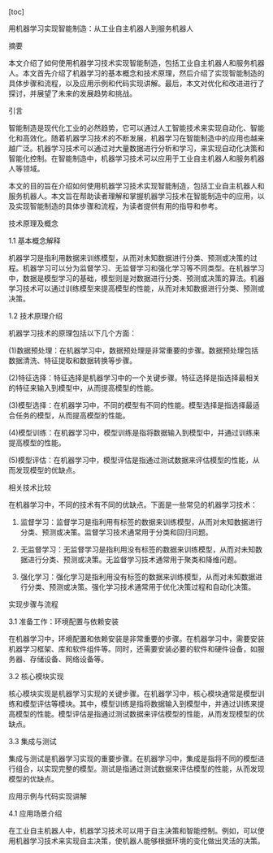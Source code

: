 
[toc]                    
                
                
用机器学习实现智能制造：从工业自主机器人到服务机器人

摘要

本文介绍了如何使用机器学习技术实现智能制造，包括工业自主机器人和服务机器人。本文首先介绍了机器学习的基本概念和技术原理，然后介绍了实现智能制造的具体步骤和流程，以及应用示例和代码实现讲解。最后，本文对优化和改进进行了探讨，并展望了未来的发展趋势和挑战。

引言

智能制造是现代化工业的必然趋势，它可以通过人工智能技术来实现自动化、智能化和高效化。随着机器学习技术的不断发展，机器学习在智能制造中的应用也越来越广泛。机器学习技术可以通过对大量数据进行分析和学习，来实现自动化决策和智能化控制。在智能制造中，机器学习技术可以应用于工业自主机器人和服务机器人等领域。

本文的目的旨在介绍如何使用机器学习技术实现智能制造，包括工业自主机器人和服务机器人。本文旨在帮助读者理解和掌握机器学习技术在智能制造中的应用，以及实现智能制造的具体步骤和流程，为读者提供有用的指导和参考。

技术原理及概念

1.1 基本概念解释

机器学习是指利用数据来训练模型，从而对未知数据进行分类、预测或决策的过程。机器学习可以分为监督学习、无监督学习和强化学习等不同类型。在机器学习中，数据是模型学习的基础，模型则是对数据进行分类、预测或决策的算法。机器学习技术可以通过训练模型来提高模型的性能，从而对未知数据进行分类、预测或决策。

1.2 技术原理介绍

机器学习技术的原理包括以下几个方面：

(1)数据预处理：在机器学习中，数据预处理是非常重要的步骤。数据预处理包括数据清洗、特征提取和数据转换等步骤。

(2)特征选择：特征选择是机器学习中的一个关键步骤。特征选择是指选择最相关的特征来输入到模型中，从而提高模型的性能。

(3)模型选择：在机器学习中，不同的模型有不同的性能。模型选择是指选择最适合任务的模型，从而提高模型的性能。

(4)模型训练：在机器学习中，模型训练是指将数据输入到模型中，并通过训练来提高模型的性能。

(5)模型评估：在机器学习中，模型评估是指通过测试数据来评估模型的性能，从而发现模型的优缺点。

相关技术比较

在机器学习中，不同的技术有不同的优缺点。下面是一些常见的机器学习技术：

1. 监督学习：监督学习是指利用有标签的数据来训练模型，从而对未知数据进行分类、预测或决策。监督学习技术通常用于分类和回归问题。

2. 无监督学习：无监督学习是指利用没有标签的数据来训练模型，从而对未知数据进行分类、预测或决策。无监督学习技术通常用于聚类和降维问题。

3. 强化学习：强化学习是指利用没有标签的数据来训练模型，从而对未知数据进行分类、预测或决策。强化学习技术通常用于优化决策过程和自动化决策。

实现步骤与流程

3.1 准备工作：环境配置与依赖安装

在机器学习中，环境配置和依赖安装是非常重要的步骤。在机器学习中，需要安装机器学习框架、库和软件组件等。同时，还需要安装必要的软件和硬件设备，如服务器、存储设备、网络设备等。

3.2 核心模块实现

核心模块实现是机器学习实现的关键步骤。在机器学习中，核心模块通常是模型训练和模型评估等模块。其中，模型训练是指将数据输入到模型中，并通过训练来提高模型的性能。模型评估是指通过测试数据来评估模型的性能，从而发现模型的优缺点。

3.3 集成与测试

集成与测试是机器学习实现的重要步骤。在机器学习中，集成是指将不同的模型进行组合，以实现完整的模型。测试是指通过测试数据来评估模型的性能，从而发现模型的优缺点。

应用示例与代码实现讲解

4.1 应用场景介绍

在工业自主机器人中，机器学习技术可以用于自主决策和智能控制。例如，可以使用机器学习技术来实现自主决策，使机器人能够根据环境的变化做出灵活的决策。

